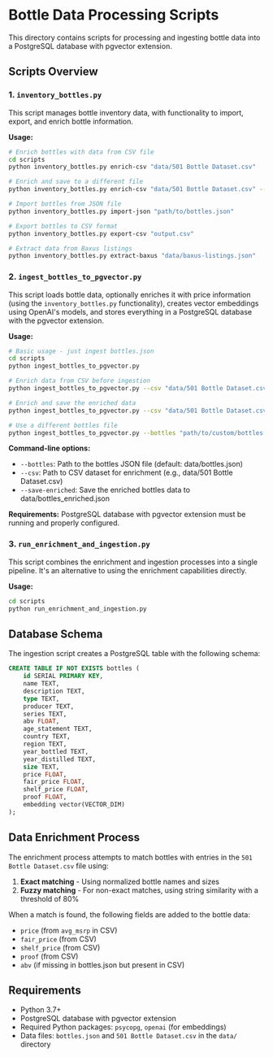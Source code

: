 # Bottle Data Processing Scripts

This directory contains scripts for processing and ingesting bottle data into a PostgreSQL database with pgvector extension.

## Scripts Overview

### 1. `inventory_bottles.py`

This script manages bottle inventory data, with functionality to import, export, and enrich bottle information.

**Usage:**
```bash
# Enrich bottles with data from CSV file
cd scripts
python inventory_bottles.py enrich-csv "data/501 Bottle Dataset.csv"

# Enrich and save to a different file
python inventory_bottles.py enrich-csv "data/501 Bottle Dataset.csv" --output "data/bottles_enriched.json"

# Import bottles from JSON file
python inventory_bottles.py import-json "path/to/bottles.json"

# Export bottles to CSV format
python inventory_bottles.py export-csv "output.csv"

# Extract data from Baxus listings
python inventory_bottles.py extract-baxus "data/baxus-listings.json"
```

### 2. `ingest_bottles_to_pgvector.py`

This script loads bottle data, optionally enriches it with price information (using the `inventory_bottles.py` functionality), creates vector embeddings using OpenAI's models, and stores everything in a PostgreSQL database with the pgvector extension.

**Usage:**
```bash
# Basic usage - just ingest bottles.json
cd scripts
python ingest_bottles_to_pgvector.py

# Enrich data from CSV before ingestion
python ingest_bottles_to_pgvector.py --csv "data/501 Bottle Dataset.csv" 

# Enrich and save the enriched data
python ingest_bottles_to_pgvector.py --csv "data/501 Bottle Dataset.csv" --save-enriched

# Use a different bottles file
python ingest_bottles_to_pgvector.py --bottles "path/to/custom/bottles.json"
```

**Command-line options:**
- `--bottles`: Path to the bottles JSON file (default: data/bottles.json)
- `--csv`: Path to CSV dataset for enrichment (e.g., data/501 Bottle Dataset.csv)
- `--save-enriched`: Save the enriched bottles data to data/bottles_enriched.json

**Requirements:** PostgreSQL database with pgvector extension must be running and properly configured.

### 3. `run_enrichment_and_ingestion.py`

This script combines the enrichment and ingestion processes into a single pipeline. It's an alternative to using the enrichment capabilities directly.

**Usage:**
```bash
cd scripts
python run_enrichment_and_ingestion.py
```

## Database Schema

The ingestion script creates a PostgreSQL table with the following schema:

```sql
CREATE TABLE IF NOT EXISTS bottles (
    id SERIAL PRIMARY KEY,
    name TEXT,
    description TEXT,
    type TEXT,
    producer TEXT,
    series TEXT,
    abv FLOAT,
    age_statement TEXT,
    country TEXT,
    region TEXT,
    year_bottled TEXT,
    year_distilled TEXT,
    size TEXT,
    price FLOAT,
    fair_price FLOAT,
    shelf_price FLOAT,
    proof FLOAT,
    embedding vector(VECTOR_DIM)
);
```

## Data Enrichment Process

The enrichment process attempts to match bottles with entries in the `501 Bottle Dataset.csv` file using:

1. **Exact matching** - Using normalized bottle names and sizes
2. **Fuzzy matching** - For non-exact matches, using string similarity with a threshold of 80%

When a match is found, the following fields are added to the bottle data:
- `price` (from `avg_msrp` in CSV)
- `fair_price` (from CSV)
- `shelf_price` (from CSV)
- `proof` (from CSV)
- `abv` (if missing in bottles.json but present in CSV)

## Requirements

- Python 3.7+
- PostgreSQL database with pgvector extension
- Required Python packages: `psycopg`, `openai` (for embeddings)
- Data files: `bottles.json` and `501 Bottle Dataset.csv` in the `data/` directory
